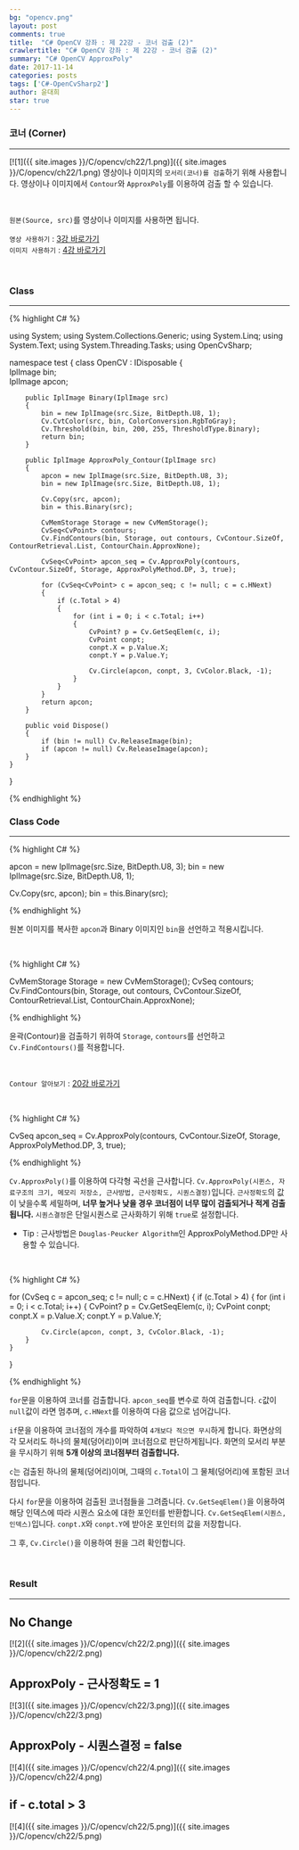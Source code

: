 ```yaml
---
bg: "opencv.png"
layout: post
comments: true
title:  "C# OpenCV 강좌 : 제 22강 - 코너 검출 (2)"
crawlertitle: "C# OpenCV 강좌 : 제 22강 - 코너 검출 (2)"
summary: "C# OpenCV ApproxPoly"
date: 2017-11-14
categories: posts
tags: ['C#-OpenCvSharp2']
author: 윤대희
star: true
---
```


### 코너 (Corner) ###
----------
[![1]({{ site.images }}/C/opencv/ch22/1.png)]({{ site.images }}/C/opencv/ch22/1.png)
영상이나 이미지의 `모서리(코너)를 검출`하기 위해 사용합니다. 영상이나 이미지에서 `Contour`와 `ApproxPoly`를 이용하여 검출 할 수 있습니다.

<br>

`원본(Source, src)`를 영상이나 이미지를 사용하면 됩니다.
<br>

`영상 사용하기` : [3강 바로가기][3강]
<br>
`이미지 사용하기` : [4강 바로가기][4강]

<br>

### Class ###
----------

{% highlight C# %}

using System;
using System.Collections.Generic;
using System.Linq;
using System.Text;
using System.Threading.Tasks;
using OpenCvSharp;

namespace test
{
    class OpenCV : IDisposable
    {  
        IplImage bin;    
        IplImage apcon;        
        
        public IplImage Binary(IplImage src)
        {
            bin = new IplImage(src.Size, BitDepth.U8, 1);
            Cv.CvtColor(src, bin, ColorConversion.RgbToGray);
            Cv.Threshold(bin, bin, 200, 255, ThresholdType.Binary);
            return bin;
        }
                
        public IplImage ApproxPoly_Contour(IplImage src)
        {
            apcon = new IplImage(src.Size, BitDepth.U8, 3);
            bin = new IplImage(src.Size, BitDepth.U8, 1);

            Cv.Copy(src, apcon);
            bin = this.Binary(src);

            CvMemStorage Storage = new CvMemStorage();
            CvSeq<CvPoint> contours;
            Cv.FindContours(bin, Storage, out contours, CvContour.SizeOf, ContourRetrieval.List, ContourChain.ApproxNone);

            CvSeq<CvPoint> apcon_seq = Cv.ApproxPoly(contours, CvContour.SizeOf, Storage, ApproxPolyMethod.DP, 3, true);

            for (CvSeq<CvPoint> c = apcon_seq; c != null; c = c.HNext)
            {
                if (c.Total > 4)
                {
                    for (int i = 0; i < c.Total; i++)
                    {
                        CvPoint? p = Cv.GetSeqElem(c, i);
                        CvPoint conpt;
                        conpt.X = p.Value.X;
                        conpt.Y = p.Value.Y;

                        Cv.Circle(apcon, conpt, 3, CvColor.Black, -1);
                    }
                }
            }
            return apcon;
        }
            
        public void Dispose()
        {
            if (bin != null) Cv.ReleaseImage(bin);        
            if (apcon != null) Cv.ReleaseImage(apcon);        
        }
    }
}

{% endhighlight %}

### Class Code ###
----------

{% highlight C# %}

apcon = new IplImage(src.Size, BitDepth.U8, 3);
bin = new IplImage(src.Size, BitDepth.U8, 1);

Cv.Copy(src, apcon);
bin = this.Binary(src);

{% endhighlight %}

원본 이미지를 복사한 `apcon`과 Binary 이미지인 `bin`을 선언하고 적용시킵니다.

<br>

{% highlight C# %}

CvMemStorage Storage = new CvMemStorage();
CvSeq<CvPoint> contours;
Cv.FindContours(bin, Storage, out contours, CvContour.SizeOf, ContourRetrieval.List, ContourChain.ApproxNone);

{% endhighlight %}

윤곽(Contour)을 검출하기 위하여 `Storage`, `contours`를 선언하고 `Cv.FindContours()`를 적용합니다.

<br>

`Contour 알아보기` : [20강 바로가기][20강]

<br>

{% highlight C# %}

CvSeq<CvPoint> apcon_seq = Cv.ApproxPoly(contours, CvContour.SizeOf, Storage, ApproxPolyMethod.DP, 3, true);

{% endhighlight %}

`Cv.ApproxPoly()`를 이용하여 다각형 곡선을 근사합니다. `Cv.ApproxPoly(시퀸스, 자료구조의 크기, 메모리 저장소, 근사방법, 근사정확도, 시퀀스결정)`입니다. `근사정확도`의 값이 낮을수록 세밀하며, **너무 높거나 낮을 경우 코너점이 너무 많이 검출되거나 적게 검출됩니다.** `시퀀스결정`은 단일시퀀스로 근사화하기 위해 `true`로 설정합니다.

* Tip : 근사방법은 `Douglas-Peucker Algorithm`인 ApproxPolyMethod.DP만 사용할 수 있습니다.

<br>

{% highlight C# %}

for (CvSeq<CvPoint> c = apcon_seq; c != null; c = c.HNext)
{
    if (c.Total > 4)
    {
        for (int i = 0; i < c.Total; i++)
        {
            CvPoint? p = Cv.GetSeqElem(c, i);
            CvPoint conpt;
            conpt.X = p.Value.X;
            conpt.Y = p.Value.Y;

            Cv.Circle(apcon, conpt, 3, CvColor.Black, -1);
        }
    }
}

{% endhighlight %}

`for`문을 이용하여 코너를 검출합니다. `apcon_seq`를 변수로 하여 검출합니다. `c`값이 `null`값이 라면 멈추며, `c.HNext`를 이용하여 다음 값으로 넘어갑니다.


`if`문을 이용하여 코너점의 개수를 파악하여 `4개보다 적으면 무시`하게 합니다. 화면상의 각 모서리도 하나의 물체(덩어리)이며 코너점으로 판단하게됩니다. 화면의 모서리 부분을 무시하기 위해 **5개 이상의 코너점부터 검출합니다.**


`c`는 검출된 하나의 물체(덩어리)이며, 그때의 `c.Total`이 그 물체(덩어리)에 포함된 코너점입니다.


다시 `for`문을 이용하여 검출된 코너점들을 그려줍니다. `Cv.GetSeqElem()`을 이용하여 해당 인덱스에 따라 시퀀스 요소에 대한 포인터를 반환합니다. `Cv.GetSeqElem(시퀀스, 인덱스)`입니다. `conpt.X`와 `conpt.Y`에 받아온 포인터의 값을 저장합니다.


그 후, `Cv.Circle()`을 이용하여 원을 그려 확인합니다.

<br>

### Result ###
----------
## No Change ##
[![2]({{ site.images }}/C/opencv/ch22/2.png)]({{ site.images }}/C/opencv/ch22/2.png)
<br>
## ApproxPoly - 근사정확도 = 1 ##
[![3]({{ site.images }}/C/opencv/ch22/3.png)]({{ site.images }}/C/opencv/ch22/3.png)
<br>
## ApproxPoly - 시퀀스결정 = false ##
[![4]({{ site.images }}/C/opencv/ch22/4.png)]({{ site.images }}/C/opencv/ch22/4.png)
<br>
## if - c.total > 3 ##
[![4]({{ site.images }}/C/opencv/ch22/5.png)]({{ site.images }}/C/opencv/ch22/5.png)
<br>


[3강]: https://076923.github.io/posts/C-opencv-3/
[4강]: https://076923.github.io/posts/C-opencv-4/
[20강]: https://076923.github.io/posts/C-opencv-20/

